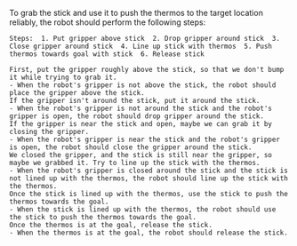 To grab the stick and use it to push the thermos to the target location reliably, the robot should perform the following steps:

    Steps:  1. Put gripper above stick  2. Drop gripper around stick  3. Close gripper around stick  4. Line up stick with thermos  5. Push thermos towards goal with stick  6. Release stick
    
    First, put the gripper roughly above the stick, so that we don't bump it while trying to grab it.
    - When the robot's gripper is not above the stick, the robot should place the gripper above the stick.
    If the gripper isn't around the stick, put it around the stick.
    - When the robot's gripper is not around the stick and the robot's gripper is open, the robot should drop gripper around the stick.
    If the gripper is near the stick and open, maybe we can grab it by closing the gripper.
    - When the robot's gripper is near the stick and the robot's gripper is open, the robot should close the gripper around the stick.
    We closed the gripper, and the stick is still near the gripper, so maybe we grabbed it. Try to line up the stick with the thermos.
    - When the robot's gripper is closed around the stick and the stick is not lined up with the thermos, the robot should line up the stick with the thermos.
    Once the stick is lined up with the thermos, use the stick to push the thermos towards the goal.
    - When the stick is lined up with the thermos, the robot should use the stick to push the thermos towards the goal.
    Once the thermos is at the goal, release the stick.
    - When the thermos is at the goal, the robot should release the stick.